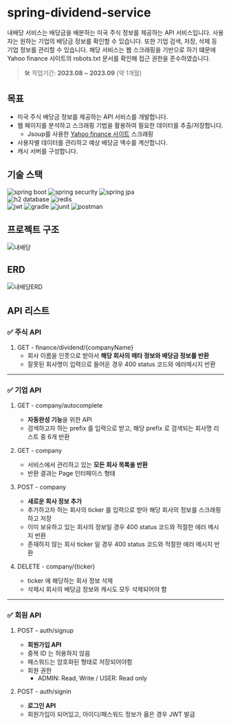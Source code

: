 # spring-dividend-service
 내배당 서비스는 배당금을 배분하는 미국 주식 정보를 제공하는 API 서비스입니다. 사용자는 원하는 기업의 배당금 정보를 확인할 수 있습니다. 또한 기업 검색, 저장, 삭제 등 기업 정보를 관리할 수 있습니다. 해당 서비스는 웹 스크래핑을 기반으로 하기 떄문에 Yahoo finance 사이트의 robots.txt 문서를 확인해 접근 권한을 준수하였습니다.

 > 🛠️ 작업기간: **2023.08 ~ 2023.09** (약 1개월)

## 목표
- 미국 주식 배당금 정보를 제공하는 API 서비스를 개발합니다.
- 웹 페이지를 분석하고 스크래핑 기법을 활용하여 필요한 데이터를 추출/저장합니다.
  - Jsoup를 사용한 [Yahoo finance 사이트](https://finance.yahoo.com/) 스크래핑
- 사용자별 데이터를 관리하고 예상 배당금 액수를 계산합니다.
- 캐시 서버를 구성합니다.

## 기술 스택

![spring boot](https://img.shields.io/badge/spring%20boot-6DB33F?style=for-the-badge&logo=spring%20boot&logoColor=white)
![spring security](https://img.shields.io/badge/spring%20security-6DB33F?style=for-the-badge&logo=spring%20security&logoColor=white)
![spring jpa](https://img.shields.io/badge/spring%20jpa-6DB33F?style=for-the-badge&logo=spring%20jpa&logoColor=white)
<br />
![h2 database](https://img.shields.io/badge/H2_Database-blue?style=for-the-badge)
![redis](https://img.shields.io/badge/redis-DC382D?style=for-the-badge&logo=redis&logoColor=white)
<br />
![jwt](https://img.shields.io/badge/jwt-black?style=for-the-badge&logo=json%20web%20tokens)
![gradle](https://img.shields.io/badge/gradle-02303A?style=for-the-badge&logo=gradle&logoColor=white)
![junit](https://img.shields.io/badge/junit-25A162?style=for-the-badge&logo=junit5&logoColor=white)
![postman](https://img.shields.io/badge/postman-FF6C37?style=for-the-badge&logo=postman&logoColor=white)

## 프로젝트 구조
![내배당](https://github.com/eod940/spring-dividend-service/assets/51254234/54ce789f-cc53-4d6e-9d6f-5fbe77ae8155)

## ERD
![내배당ERD](https://github.com/eod940/spring-dividend-service/assets/51254234/ca5492c7-d3be-4998-b86d-b231d25894cb)

## API 리스트

### ✅ 주식 API
1) GET - finance/dividend/{companyName}
   - 회사 이름을 인풋으로 받아서 **해당 회사의 메타 정보와 배당금 정보를 반환**
   - 잘못된 회사명이 입력으로 들어온 경우 400 status 코드와 에러메시지 반환

---

### ✅ 기업 API
1) GET - company/autocomplete
   - **자동완성 기능**을 위한 API
   - 검색하고자 하는 prefix 를 입력으로 받고, 해당 prefix 로 검색되는 회사명 리스트 중 6개 반환

2) GET - company
   - 서비스에서 관리하고 있는 **모든 회사 목록을 반환**
   - 반환 결과는 Page 인터페이스 형태

3) POST - company
   - **새로운 회사 정보 추가**
   - 추가하고자 하는 회사의 ticker 를 입력으로 받아 해당 회사의 정보를 스크래핑하고 저장
   - 이미 보유하고 있는 회사의 정보일 경우 400 status 코드와 적절한 에러 메시지 반환
   - 존재하지 않는 회사 ticker 일 경우 400 status 코드와 적절한 에러 메시지 반환

4) DELETE - company/{ticker}
   - ticker 에 해당하는 회사 정보 삭제
   - 삭제시 회사의 배당금 정보와 캐시도 모두 삭제되어야 함

---

### ✅ 회원 API
1) POST - auth/signup
   - **회원가입 API**
   - 중복 ID 는 허용하지 않음
   - 패스워드는 암호화된 형태로 저장되어야함
   - 회원 권한
     -  ADMIN: Read, Write / USER: Read only

2) POST - auth/signin
   - **로그인 API**
   - 회원가입이 되어있고, 아이디/패스워드 정보가 옳은 경우 JWT 발급

    
